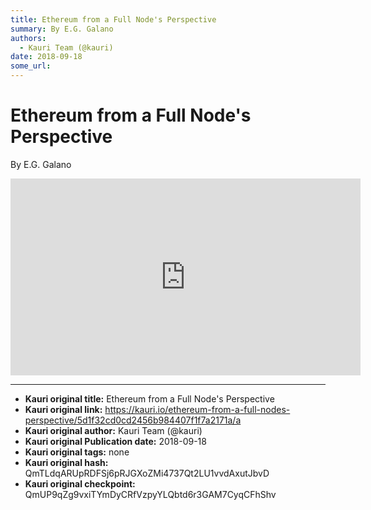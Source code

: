 ```yaml
---
title: Ethereum from a Full Node's Perspective
summary: By E.G. Galano
authors:
  - Kauri Team (@kauri)
date: 2018-09-18
some_url: 
---
```


# Ethereum from a Full Node's Perspective


By E.G. Galano

<div align="center"><iframe width="560" height="315" src="https://drive.google.com/file/d/1RMPxOOH6fAc7wReTHLweKmnVArgXhfgq/preview" frameborder="0" allow="encrypted-media" allowfullscreen></iframe></div>


---

- **Kauri original title:** Ethereum from a Full Node's Perspective
- **Kauri original link:** https://kauri.io/ethereum-from-a-full-nodes-perspective/5d1f32cd0cd2456b984407f1f7a2171a/a
- **Kauri original author:** Kauri Team (@kauri)
- **Kauri original Publication date:** 2018-09-18
- **Kauri original tags:** none
- **Kauri original hash:** QmTLdqARUpRDFSj6pRJGXoZMi4737Qt2LU1vvdAxutJbvD
- **Kauri original checkpoint:** QmUP9qZg9vxiTYmDyCRfVzpyYLQbtd6r3GAM7CyqCFhShv



